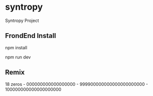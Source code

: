 # syntropy
Syntropy Project

## FrondEnd Install

npm install

npm run dev



## Remix
18 zeros - 000000000000000000 - 999900000000000000000000 - 100000000000000000000


